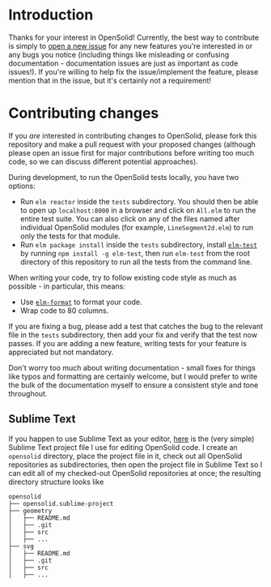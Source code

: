 # Introduction

Thanks for your interest in OpenSolid! Currently, the best way to contribute is
simply to [open a new issue](https://github.com/opensolid/geometry/issues) for
any new features you're interested in or any bugs you notice (including things
like misleading or confusing documentation - documentation issues are just as
important as code issues!). If you're willing to help fix the issue/implement
the feature, please mention that in the issue, but it's certainly not a
requirement!

# Contributing changes

If you _are_ interested in contributing changes to OpenSolid, please fork this
repository and make a pull request with your proposed changes (although please
open an issue first for major contributions before writing too much code, so we
can discuss different potential approaches).

During development, to run the OpenSolid tests locally, you have two options:

  - Run `elm reactor` inside the `tests` subdirectory. You should then be able
    to open up `localhost:8000` in a browser and click on `All.elm` to run the
    entire test suite. You can also click on any of the files named after
    individual OpenSolid modules (for example, `LineSegment2d.elm`) to run only
    the tests for that module.
  - Run `elm package install` inside the `tests` subdirectory, install
    [`elm-test`](https://github.com/rtfeldman/node-test-runner) by running
    `npm install -g elm-test`, then run `elm-test` from the root directory of
    this repository to run all the tests from the command line.

When writing your code, try to follow existing code style as much as possible -
in particular, this means:

  - Use [`elm-format`](https://github.com/avh4/elm-format) to format your code.
  - Wrap code to 80 columns.

If you are fixing a bug, please add a test that catches the bug to the relevant
file in the `tests` subdirectory, then add your fix and verify that the test now
passes. If you are adding a new feature, writing tests for your feature is
appreciated but not mandatory.

Don't worry too much about writing documentation - small fixes for things like
typos and formatting are certainly welcome, but I would prefer to write the bulk
of the documentation myself to ensure a consistent style and tone throughout.

## Sublime Text

If you happen to use Sublime Text as your editor, [here](https://gist.github.com/ianmackenzie/77c686282078f853647fd7d4b8894830)
is the (very simple) Sublime Text project file I use for editing OpenSolid code.
I create an `opensolid` directory, place the project file in it, check out all
OpenSolid repositories as subdirectories, then open the project file in Sublime
Text so I can edit all of my checked-out OpenSolid repositories at once; the
resulting directory structure looks like

```
opensolid
├── opensolid.sublime-project
├── geometry
│   ├── README.md
│   ├── .git
│   ├── src
│   ├── ...
├── svg
│   ├── README.md
│   ├── .git
│   ├── src
│   ├── ...
```
